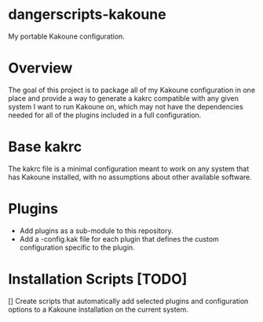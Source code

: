 # dangerscripts-kakoune
My portable Kakoune configuration.

# Overview

The goal of this project is to package all of my Kakoune configuration in one place
and provide a way to generate a kakrc compatible with any given system I want to
run Kakoune on, which may not have the dependencies needed for all of the plugins
included in a full configuration.

# Base kakrc

The kakrc file is a minimal configuration meant to work on any system that has Kakoune
installed, with no assumptions about other available software.

# Plugins

- Add plugins as a sub-module to this repository.
- Add a <plugin-name>-config.kak file for each plugin that defines the custom
  configuration specific to the plugin.

# Installation Scripts [TODO]

[] Create scripts that automatically add selected plugins and configuration options
   to a Kakoune installation on the current system.
